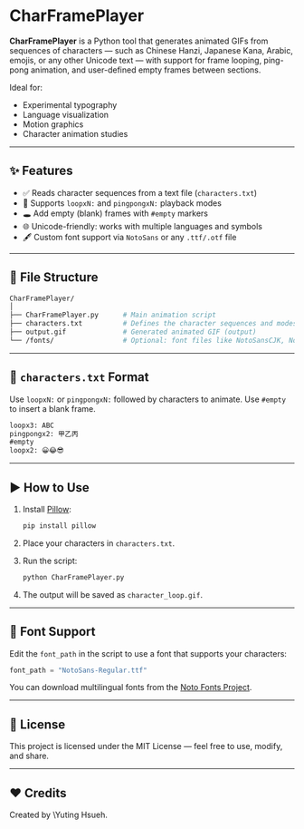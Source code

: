 # CharFramePlayer

**CharFramePlayer** is a Python tool that generates animated GIFs from sequences of characters — such as Chinese Hanzi, Japanese Kana, Arabic, emojis, or any other Unicode text — with support for frame looping, ping-pong animation, and user-defined empty frames between sections.

Ideal for:
- Experimental typography
- Language visualization
- Motion graphics
- Character animation studies

---

## ✨ Features

- ✅ Reads character sequences from a text file (`characters.txt`)
- 🔁 Supports `loopxN:` and `pingpongxN:` playback modes
- 🕳️ Add empty (blank) frames with `#empty` markers
- 🌐 Unicode-friendly: works with multiple languages and symbols
- 🖋️ Custom font support via `NotoSans` or any `.ttf/.otf` file

---

## 📁 File Structure

```bash
CharFramePlayer/
│
├── CharFramePlayer.py      # Main animation script
├── characters.txt          # Defines the character sequences and modes
├── output.gif              # Generated animated GIF (output)
└── /fonts/                 # Optional: font files like NotoSansCJK, NotoSansArabic, etc.
````

---

## 📄 `characters.txt` Format

Use `loopxN:` or `pingpongxN:` followed by characters to animate. Use `#empty` to insert a blank frame.

```txt
loopx3: ABC
pingpongx2: 甲乙丙
#empty
loopx2: 😀😂😎
```

---

## ▶️ How to Use

1. Install [Pillow](https://pillow.readthedocs.io/en/stable/):

   ```bash
   pip install pillow
   ```

2. Place your characters in `characters.txt`.

3. Run the script:

   ```bash
   python CharFramePlayer.py
   ```

4. The output will be saved as `character_loop.gif`.

---

## 🎨 Font Support

Edit the `font_path` in the script to use a font that supports your characters:

```python
font_path = "NotoSans-Regular.ttf"
```

You can download multilingual fonts from the [Noto Fonts Project](https://www.google.com/get/noto/).

---

## 🪪 License

This project is licensed under the MIT License — feel free to use, modify, and share.

---

## ❤️ Credits

Created by \Yuting Hsueh.
